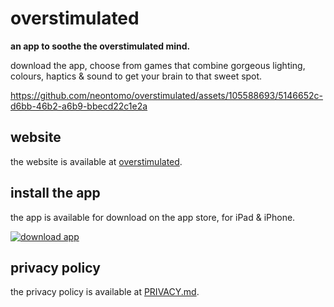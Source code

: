 # overstimulated

**an app to soothe the overstimulated mind.**

download the app, choose from games that combine gorgeous lighting, colours, haptics & sound to get your brain to that sweet spot.

https://github.com/neontomo/overstimulated/assets/105588693/5146652c-d6bb-46b2-a6b9-bbecd22c1e2a

## website

the website is available at [overstimulated](https://overstimulated.netlify.app).

## install the app

the app is available for download on the app store, for iPad & iPhone.

<a href="https://apps.apple.com/se/app/overstimulated/id6504532464">
  <img src="https://img.shields.io/badge/download on-App Store-black?style=for-the-badge&logo=apple" alt="download app">
</a>

## privacy policy

the privacy policy is available at [PRIVACY.md](PRIVACY.md).
